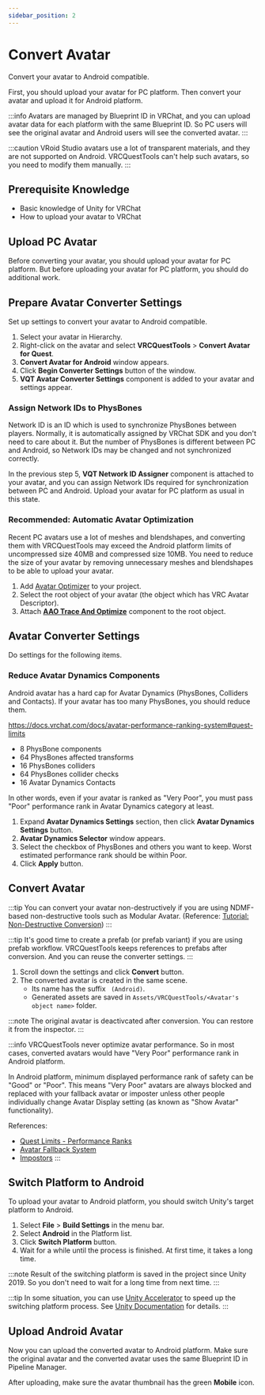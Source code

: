 ```yaml
---
sidebar_position: 2
---
```


# Convert Avatar

Convert your avatar to Android compatible.

First, you should upload your avatar for PC platform. Then convert your avatar and upload it for Android platform.

:::info
Avatars are managed by Blueprint ID in VRChat, and you can upload avatar data for each platform with the same Blueprint ID.
So PC users will see the original avatar and Android users will see the converted avatar.
:::

:::caution
VRoid Studio avatars use a lot of transparent materials, and they are not supported on Android.
VRCQuestTools can't help such avatars, so you need to modify them manually.
:::

## Prerequisite Knowledge

- Basic knowledge of Unity for VRChat
- How to upload your avatar to VRChat

## Upload PC Avatar

Before converting your avatar, you should upload your avatar for PC platform.
But before uploading your avatar for PC platform, you should do additional work.

## Prepare Avatar Converter Settings

Set up settings to convert your avatar to Android compatible.

1. Select your avatar in Hierarchy.
2. Right-click on the avatar and select **VRCQuestTools** > **Convert Avatar for Quest**.
3. **Convert Avatar for Android** window appears.
4. Click **Begin Converter Settings** button of the window.
5. **VQT Avatar Converter Settings** component is added to your avatar and settings appear.

### Assign Network IDs to PhysBones

Network ID is an ID which is used to synchronize PhysBones between players.
Normally, it is automatically assigned by VRChat SDK and you don't need to care about it.
But the number of PhysBones is different between PC and Android, so Network IDs may be changed and not synchronized correctly.

In the previous step 5, **VQT Network ID Assigner** component is attached to your avatar, and you can assign Network IDs required for synchronization between PC and Android.
Upload your avatar for PC platform as usual in this state.

### Recommended: Automatic Avatar Optimization

Recent PC avatars use a lot of meshes and blendshapes, and converting them with VRCQuestTools may exceed the Android platform limits of uncompressed size 40MB and compressed size 10MB.
You need to reduce the size of your avatar by removing unnecessary meshes and blendshapes to be able to upload your avatar.

1. Add [Avatar Optimizer](https://vpm.anatawa12.com/avatar-optimizer/) to your project.
2. Select the root object of your avatar (the object which has VRC Avatar Descriptor).
3. Attach [**AAO Trace And Optimize**](https://vpm.anatawa12.com/avatar-optimizer/en/docs/reference/trace-and-optimize/) component to the root object.

## Avatar Converter Settings

Do settings for the following items.

### Reduce Avatar Dynamics Components

Android avatar has a hard cap for Avatar Dynamics (PhysBones, Colliders and Contacts). If your avatar has too many PhysBones, you should reduce them.

https://docs.vrchat.com/docs/avatar-performance-ranking-system#quest-limits

- 8 PhysBone components
- 64 PhysBones affected transforms
- 16 PhysBones colliders
- 64 PhysBones collider checks
- 16 Avatar Dynamics Contacts

In other words, even if your avatar is ranked as "Very Poor", you must pass "Poor" performance rank in Avatar Dynamics category at least.

1. Expand **Avatar Dynamics Settings** section, then click **Avatar Dynamics Settings** button.
2. **Avatar Dynamics Selector** window appears.
3. Select the checkbox of PhysBones and others you want to keep. Worst estimated performance rank should be within Poor.
4. Click **Apply** button.

## Convert Avatar

:::tip
You can convert your avatar non-destructively if you are using NDMF-based non-destructive tools such as Modular Avatar.
(Reference: [Tutorial: Non-Destructive Conversion](non-destructive-workflow.md))
:::

:::tip
It's good time to create a prefab (or prefab variant) if you are using prefab workflow.
VRCQuestTools keeps references to prefabs after conversion.
And you can reuse the converter settings.
:::

1. Scroll down the settings and click **Convert** button.
2. The converted avatar is created in the same scene.
    - Its name has the suffix ` (Android)`.
    - Generated assets are saved in `Assets/VRCQuestTools/<Avatar's object name>` folder.

:::note
The original avatar is deactivcated after conversion. You can restore it from the inspector.
:::

:::info
VRCQuestTools never optimize avatar performance.
So in most cases, converted avatars would have "Very Poor" performance rank in Android platform.

In Android platform, minimum displayed performance rank of safety can be "Good" or "Poor". This means "Very Poor" avatars are always blocked and replaced with your fallback avatar or imposter unless other people individually change Avatar Display setting (as known as "Show Avatar" functionality).

References:
- [Quest Limits - Performance Ranks](https://creators.vrchat.com/avatars/avatar-performance-ranking-system/#quest-limits)
- [Avatar Fallback System](https://docs.vrchat.com/docs/avatar-fallback-system)
- [Impostors](https://creators.vrchat.com/avatars/avatar-impostors)
:::


## Switch Platform to Android

To upload your avatar to Android platform, you should switch Unity's target platform to Android.

1. Select **File** > **Build Settings** in the menu bar.
2. Select **Android** in the Platform list.
3. Click **Switch Platform** button.
4. Wait for a while until the process is finished. At first time, it takes a long time.

:::note
Result of the switching platform is saved in the project since Unity 2019. So you don't need to wait for a long time from next time.
:::

:::tip
In some situation, you can use [Unity Accelerator](https://docs.unity3d.com/Manual/UnityAccelerator.html) to speed up the switching platform process.
See [Unity Documentation](https://docs.unity3d.com/Manual/UnityAccelerator.html) for details.
:::

## Upload Android Avatar

Now you can upload the converted avatar to Android platform. Make sure the original avatar and the converted avatar uses the same Blueprint ID in Pipeline Manager.

After uploading, make sure the avatar thumbnail has the green **Mobile** icon.
